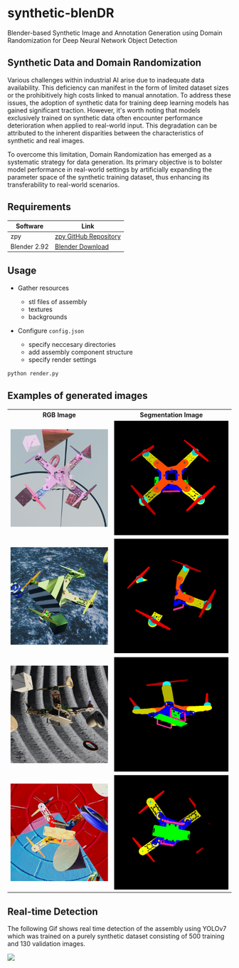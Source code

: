 # synthetic-blenDR
Blender-based Synthetic Image and Annotation Generation using Domain Randomization for Deep Neural Network Object Detection

## Synthetic Data and Domain Randomization

Various challenges within industrial AI arise due to inadequate data availability. This deficiency can manifest in the form of limited dataset sizes or the prohibitively high costs linked to manual annotation. To address these issues, the adoption of synthetic data for training deep learning models has gained significant traction. However, it's worth noting that models exclusively trained on synthetic data often encounter performance deterioration when applied to real-world input. This degradation can be attributed to the inherent disparities between the characteristics of synthetic and real images.

To overcome this limitation, Domain Randomization has emerged as a systematic strategy for data generation. Its primary objective is to bolster model performance in real-world settings by artificially expanding the parameter space of the synthetic training dataset, thus enhancing its transferability to real-world scenarios.
 
## Requirements

| Software | Link |
| ------ | ------ |
| zpy | [zpy GitHub Repository](https://github.com/ZumoLabs/zpy) |
| Blender 2.92 | [Blender Download](https://download.blender.org/release/) |


## Usage

- Gather resources
  - stl files of assembly
  - textures
  - backgrounds
      
- Configure ```config.json ```
  - specify neccesary directories
  - add assembly component structure
  - specify render settings

```sh
python render.py
```


## Examples of generated images

<table>
  <tr>
    <th>RGB Image</th>
    <th>Segmentation Image</th>
  </tr>
  <tr>
    <td align="center"><img src="/examples/rgb_image_001.png" alt="Image" style="width:100%;"></td>
    <td align="center"><img src="/examples/iseg_image_001.png" alt="Image" style="width:100%;"></td>
  </tr>
  <tr>
    <td align="center"><img src="/examples/rgb_image_002.png" alt="Image" style="width:100%;"></td>
    <td align="center"><img src="/examples/iseg_image_002.png" alt="Image" style="width:100%;"></td>
  </tr>
  <tr>
    <td align="center"><img src="/examples/rgb_image_003.png" alt="Image" style="width:100%;"></td>
    <td align="center"><img src="/examples/iseg_image_003.png" alt="Image" style="width:100%;"></td>
  </tr>
  <tr>
    <td align="center"><img src="/examples/rgb_image_004.png" alt="Image" style="width:100%;"></td>
    <td align="center"><img src="/examples/iseg_image_004.png" alt="Image" style="width:100%;"></td>
  </tr>
</table>

## Real-time Detection
The following Gif shows real time detection of the assembly using YOLOv7 which was trained on a purely synthetic dataset consisting of 500 training and 130 validation images.

<img src="/examples/detection.gif">
